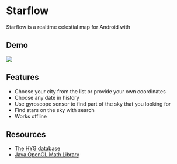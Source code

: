 # Starflow

Starflow is a realtime celestial map for Android with 

## Demo

![](demo.gif)

## Features
- Choose your city from the list or provide your own coordinates
- Choose any date in history
- Use gyroscope sensor to find part of the sky that you looking for
- Find stars on the sky with search
- Works offline

## Resources
- [The HYG database](http://www.astronexus.com/hyg)
- [Java OpenGL Math Library](https://github.com/JOML-CI/JOML)